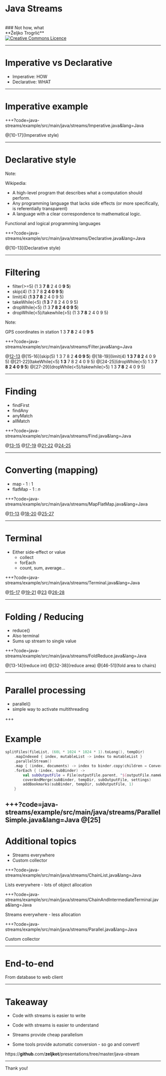 # Java Streams
<BR>
### Not how, what

<BR>
**Željko Trogrlić**

<BR>
<a rel="license" href="http://creativecommons.org/licenses/by/4.0/"><img alt="Creative Commons Licence" style="border-width:0" src="https://i.creativecommons.org/l/by/4.0/88x31.png" /></a>

---
# Imperative vs  Declarative

* Imperative: HOW
* Declarative: WHAT

---

# Imperative example

+++?code=java-streams/example/src/main/java/streams/Imperative.java&lang=Java

@[10-17](Imperative style)

---

# Declarative style

Note:

Wikipedia:
* A high-level program that describes what a computation should perform.
* Any programming language that lacks side effects (or more specifically, is referentially transparent)
* A language with a clear correspondence to mathematical logic.

Functional and logical programming languages

+++?code=java-streams/example/src/main/java/streams/Declarative.java&lang=Java

@[10-13](Declarative style)

---

# Filtering

* filter(>=5) (1 3 **7** **8** 2 4 0 **9** **5**)
* skip(4) (1 3 7 8 **2 4 0 9 5**)
* limit(4) (**1 3 7 8** 2 4 0 9 5)
* takeWhile(<5) (**1 3** 7 8 2 4 0 9 5)
* dropWhile(<5) (1 3 **7 8 2 4 0 9 5**)
* dropWhile(<5)/takewhile(>5) (1 3 **7 8** 2 4 0 9 5)

Note:

GPS coordinates in station
 1 3 **7** **8** 2 4 0 **9** **5**

+++?code=java-streams/example/src/main/java/streams/Filter.java&lang=Java

@[12-13](filter\(>=5\))
@[15-16](skip(5) 1 3 7 8 2 **4 0 9 5**)
@[18-19](limit(4) **1 3 7 8 2** 4 0 9 5)
@[21-22](takeWhile(<5) **1 3** 7 8 2 4 0 9 5)
@[24-25](dropWhile(<5) 1 3 **7 8 2 4 0 9 5**)
@[27-29](dropWhile(<5)/takewhile(>5) 1 3 **7 8** 2 4 0 9 5)

---

# Finding

* findFirst
* findAny
* anyMatch
* allMatch

+++?code=java-streams/example/src/main/java/streams/Find.java&lang=Java

@[13-15](findFirst)
@[17-19](findAny)
@[21-22](anyMatch)
@[24-25](allMatch)

---

# Converting (mapping)

* map - 1 : 1
* flatMap - 1 : _n_

+++?code=java-streams/example/src/main/java/streams/MapFlatMap.java&lang=Java

@[11-13](map)
@[18-20](flatMap)
@[25-27](flatMap)

---

# Terminal

* Either side-effect or value
  * collect
  * forEach
  * count, sum, average...

+++?code=java-streams/example/src/main/java/streams/Terminal.java&lang=Java

@[15-17](collect)
@[19-21](collect)
@[23](forEach)
@[26-28](Numeric)

---

# Folding / Reducing

* reduce()
* Also terminal
* Sums up stream to single value

+++?code=java-streams/example/src/main/java/streams/FoldReduce.java&lang=Java

@[13-14](reduce int)
@[32-38](reduce area)
@[46-51](fold area to chairs)

---

# Parallel processing

* parallel()
* simple way to activate multithreading

+++

# Example

```kotlin
splitFiles(fileList, (60L * 1024 * 1024 * 1).toLong(), tempDir)
    .mapIndexed { index, mutableList -> index to mutableList }
    .parallelStream()
    .map { (index, documents) -> index to binder.copy(children = Converter.makeTree(documents)) }
    .forEach { (index, subBinder) ->
        val subOutputFile = File(outputFile.parent, "${outputFile.nameWithoutExtension}-%03d.pdf".format(index))
        coverAndMerge(subBinder, tempDir, subOutputFile, settings)
        addBookmarks(subBinder, tempDir, subOutputFile, 1)
    }
```

+++?code=java-streams/example/src/main/java/streams/ParallelSimple.java&lang=Java
@[25]
---

# Additional topics

* Streams everywhere
* Custom collector

+++?code=java-streams/example/src/main/java/streams/ChainList.java&lang=Java

Lists everywhere - lots of object allocation

+++?code=java-streams/example/src/main/java/streams/ChainAndIntermediateTerminal.java&lang=Java

Streams everywhere - less allocation

+++?code=java-streams/example/src/main/java/streams/Parallel.java&lang=Java

Custom collector

---
# End-to-end

From database to web client

---

# Takeaway

* Code with streams is easier to write
* Code with streams is easier to understand
* Streams provide cheap parallelism

* Some tools provide automatic conversion - so go and convert!

https://**github**.com/**zeljkot**/presentations/tree/master/java-stream

---
<!-- .slide: class="center" -->

Thank you!
